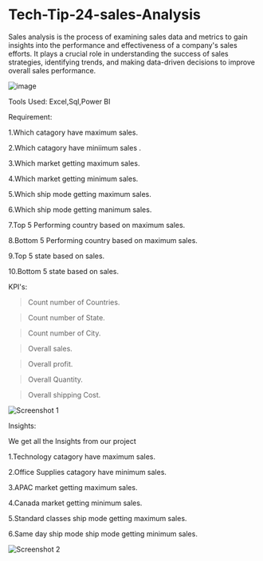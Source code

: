 # Tech-Tip-24-sales-Analysis

Sales analysis is the process of examining sales data and metrics to gain insights into the performance and effectiveness of a company's sales efforts. It plays a crucial role in understanding the success of sales strategies, identifying trends, and making data-driven decisions to improve overall sales performance.

![image](https://github.com/jnana027/Tech-Tip-24-sales-Analysis/assets/120124430/fb7b0376-7eaf-4696-b3d7-9cc1ff3aa415)

Tools Used:
Excel,Sql,Power BI

Requirement:

1.Which catagory have maximum sales.

2.Which catagory have miniimum sales .

3.Which market getting maximum sales.

4.Which market getting minimum sales.

5.Which ship mode getting maximum sales.

6.Which ship mode  getting manimum sales.

7.Top 5 Performing country based on maximum sales.

8.Bottom 5 Performing country based on maximum sales.

9.Top 5 state based on sales.

10.Bottom 5 state based on sales.

KPI's:

>Count number of Countries.

>Count number of State.

>Count number of City.

>Overall sales.

>Overall profit.

>Overall Quantity.

>Overall shipping Cost.

![Screenshot 1](https://github.com/jnana027/Tech-Tip-24-sales-Analysis/assets/120124430/996c5d2c-e2f8-4657-abb6-6fc3082245ad)

Insights:

We get all the Insights from our project

1.Technology catagory have maximum sales.

2.Office Supplies catagory have minimum sales.

3.APAC market getting maximum sales.

4.Canada market getting minimum sales.

5.Standard classes ship mode getting maximum sales.

6.Same day ship mode ship mode getting minimum sales.

![Screenshot 2](https://github.com/jnana027/Tech-Tip-24-sales-Analysis/assets/120124430/045ce55b-88f7-4d03-8da8-76ed1ae6e0a5)
